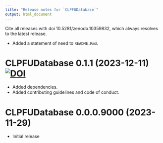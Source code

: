 ```yaml
---
title: "Release notes for `CLPFUDatabase`"
output: html_document
---
```



Cite all releases with doi 10.5281/zenodo.10359832, 
which always resolves to the latest release.


* Added a statement of need to `README.Rmd`.


# CLPFUDatabase 0.1.1 (2023-12-11) [![DOI](https://zenodo.org/badge/DOI/10.5281/zenodo.10359833.svg)](https://doi.org/10.5281/zenodo.10359833)


* Added dependencies.
* Added contributing guidelines and code of conduct.


# CLPFUDatabase 0.0.0.9000 (2023-11-29)

* Initial release
